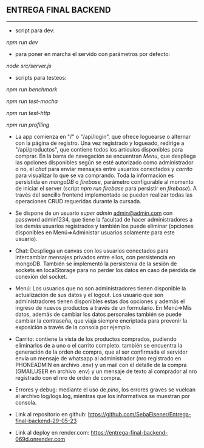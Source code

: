
## ENTREGA FINAL BACKEND
---

* script para dev:

*npm run dev*
* para poner en marcha el servido con parámetros por defecto:

*node src/server.js*
* scripts para testeos:

*npm run benchmark*

*npm run test-mocha*

*npm run test-http*

*npm run profiling*

* La app comienza en "/" o "/api/login", que ofrece loguearse o alternar con la página de registro.  Una vez registrado y logueado, redirige a "/api/productos", que contiene todos los artículos disponibles para comprar.  En la barra de navegación se encuentran *Menu*, que despliega las opciones disponibles según se esté autorizado como administrador o no, el *chat* para enviar mensajes entre usuarios conectados y *carrito* para visualizar lo que se va comprando.  Toda la información es persistida en *mongoDB* o *firebase*, parámetro configurable al momento de iniciar el server (script *npm run firebase* para persistir en *firebase*).  A través del sencillo frontend implementado se pueden realizar todas las operaciones CRUD requeridas durante la cursada.
* Se dispone de un usuario *super admin* admin@admin.com con password admin1234, que tiene la facultad de hacer administradores a los demás usuarios registrados y también los puede eliminar (opciones disponibles en Menú=>Administar usuarios solamente para este usuario).
* Chat:  Despliega un canvas con los usuarios conectados para intercambiar mensajes privados entre ellos, con persistencia en mongoDB.  También se implementó la persistenia de la sesión de sockets en localStorage para no perder los datos en caso de pérdida de conexión del socket.
* Menú:  Los usuarios que no son administradores tienen disponible la actualización de sus datos y el logout.  Los usuario que son administradores tienen disponibles estas dos opciones y además el ingreso de nuevos productos a través de un formulario.  En Menú=>Mis datos, además de cambiar los datos personales también se puede cambiar la contraseña, que viaja siempre encriptada para prevenir la exposición a través de la consola por ejemplo.
* Carrito:  contiene la vista de los productos comprados, pudiendo eliminarlos de a uno o el carrito completo.  también se encuentra la generación de la orden de compra, que al ser confirmada el servidor envía un mensaje de whatsapp al administrador (nro registrado en PHONEADMIN en archivo .env) y un mail con el detalle de la compra (GMAILUSER en archivo .env) y un mensaje de texto al comprador al nro registrado con el nro de orden de compra.
* Errores y debug:  mediante el uso de *pino*, los errores graves se vuelcan al archivo log/logs.log, mientras que los informativos se muestran por consola.

* Link al repositorio en github:  https://github.com/SebaElsener/Entrega-final-backend-29-05-23
* Link al deploy en render.com:  https://entrega-final-backend-069d.onrender.com